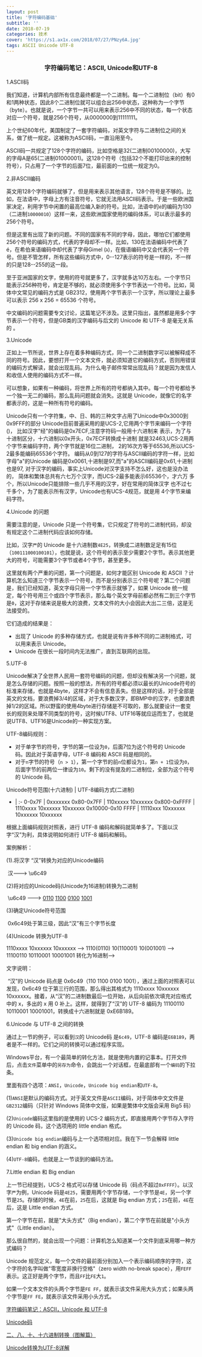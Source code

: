 ```yaml
---
layout: post
title: '字符编码基础'
subtitle: ''
date: 2018-07-19
categories: 技术
cover: 'https://s1.ax1x.com/2018/07/27/PNzy6A.jpg'
tags: ASCII Unicode UTF-8
---
```




### <center>字符编码笔记：ASCII, Unicode和UTF-8</center>

1.ASCII码

我们知道，计算机内部所有信息最终都是一个二进制。每一个二进制位（bit）有0和1两种状态，因此8个二进制位就可以组合出256中状态，这种称为一个字节（byte）。也就是说，一个字节一共可以用来表示256中不同的状态，每一个状态对应一个符号，就是256个符号，从0000000到11111111。

上个世纪60年代，美国制定了一套字符编码，对英文字符与二进制位之间的关系，做了统一规定。这被称为ASCII码，一直沿用至今。

ASCII码一共规定了128个字符的编码，比如空格是32(二进制00100000)，大写的字母A是65(二进制01000001)。这128个符号（包括32个不能打印出来的控制符号），只占用了一个字节的后面7位，最前面的一位统一规定为0。

2.非ASCII编码

英文用128个字符编码就够了，但是用来表示其他语言，128个符号是不够的。比如，在法语中，字母上方有注音符号，它就无法用ASCII码表示。于是一些欧洲国家决定，利用字节中闲置的最高位编入新的符号。比如，法语中的`é`的编码为130（二进制`10000010`）这样一来，这些欧洲国家使用的编码体系，可以表示最多的256个符号。

但是这里有出现了新的问题。不同的国家有不同的字母，因此，哪怕它们都使用256个符号的编码方式，代表的字母却不一样。比如，130在法语编码中代表了é，在希伯来语编码中却代表了字母Gimel (ג)，在俄语编码中又会代表另一个符号。但是不管怎样，所有这些编码方式中，0--127表示的符号是一样的，不一样的只是128--255的这一段。

至于亚洲国家的文字，使用的符号就更多了，汉字就多达10万左右。一个字节只能表示256种符号，肯定是不够的，就必须使用多个字节表达一个符号。比如，简体中文常见的编码方式是 GB2312，使用两个字节表示一个汉字，所以理论上最多可以表示 256 x 256 = 65536 个符号。 

中文编码的问题需要专文讨论，这篇笔记不涉及。这里只指出，虽然都是用多个字节表示一个符号，但是GB类的汉字编码与后文的 Unicode 和 UTF-8 是毫无关系的 。

3.Unicode

正如上一节所说，世界上存在着多种编码方式，同一个二进制数字可以被解释成不同的符号。因此，要想打开一个文本文件，就必须知道它的编码方式，否则用错误的编码方式解读，就会出现乱码。为什么电子邮件常常出现乱码？就是因为发信人和收信人使用的编码方式不一样。

可以想象，如果有一种编码，将世界上所有的符号都纳入其中。每一个符号都给予一个独一无二的编码，那么乱码问题就会消失。这就是 Unicode，就像它的名字都表示的，这是一种所有符号的编码。

Unicode只有一个字符集，中、日、韩的三种文字占用了Unicode中0x3000到0x9FFF的部分 Unicode目前普遍采用的是UCS-2,它用两个字节来编码一个字符()， 比如汉字"经"的编码是0x7ECF,注意字符码一般用十六进制来 表示，为了与十进制区分，十六进制以0x开头，0x7ECF转换成十进制 就是32463,UCS-2用两个字节来编码字符，两个字节就是16位二进制， 2的16次方等于65536,所以UCS-2最多能编码65536个字符。 编码从0到127的字符与ASCII编码的字符一样，比如字母"a"的Unicode 编码是0x0061,十进制是97,而"a"的ASCII编码是0x61,十进制也是97, 对于汉字的编码，事实上Unicode对汉字支持不怎么好，这也是没办法的， 简体和繁体总共有六七万个汉字，而UCS-2最多能表示65536个，才六万 多个，所以Unicode只能排除一些几乎不用的汉字，好在常用的简体汉字 也不过七千多个，为了能表示所有汉字，Unicode也有UCS-4规范，就是用 4个字节来编码字符。

4.Unicode 的问题

需要注意的是，Unicode 只是一个符号集，它只规定了符号的二进制代码，却没有规定这个二进制代码应该如何存储。

比如，汉字`严`的 Unicode 是十六进制数`4E25`，转换成二进制数足足有15位（`100111000100101`），也就是说，这个符号的表示至少需要2个字节。表示其他更大的符号，可能需要3个字节或者4个字节，甚至更多。

这里就有两个严重的问题，第一个问题是，如何才能区别 Unicode 和 ASCII ？计算机怎么知道三个字节表示一个符号，而不是分别表示三个符号呢？第二个问题是，我们已经知道，英文字母只用一个字节表示就够了，如果 Unicode 统一规定，每个符号用三个或四个字节表示，那么每个英文字母前都必然有二到三个字节是`0`，这对于存储来说是极大的浪费，文本文件的大小会因此大出二三倍，这是无法接受的。

它们造成的结果是：

* 出现了 Unicode 的多种存储方式，也就是说有许多种不同的二进制格式，可以用来表示 Unicode。
* Unicode 在很长一段时间内无法推广，直到互联网的出现。

5.UTF-8

Unicode解决了全世界人民用一套符号编码的问题，但却没有解决另一个问题，就是怎么存储的问题。按照一般的想法，所有的符号都必须以最长的Unicode符号的标准来存储，也就是4byte，这样才不会有信息丢失。但是这样的话，对于全部是英文的文档，要浪费掉3/4的区域，对于大多数汉字，即BMP中的汉字，也要浪费掉1/2的区域。所以野蛮的使用4byte进行存储是不可取的，那么就要设计一套变长的规则来处理不同类型的符号，这时候UTF8、UTF16等就应运而生了，也就是说UTF8、UTF16是Unicode的一种实现方案。

UTF-8编码规则：

* 对于单字节的符号，字节的第一位设为`0`，后面7位为这个符号的 Unicode 码。因此对于英语字母，UTF-8 编码和 ASCII 码是相同的。 
* 对于`n`字节的符号（`n > 1`），第一个字节的前`n`位都设为`1`，第`n + 1`位设为`0`，后面字节的前两位一律设为`10`。剩下的没有提及的二进制位，全部为这个符号的 Unicode 码。 

Unicode符号范围(十六进制) | UTF-8编码方式(二进制)
- | :-
0-0x7F | 0xxxxxxx
0x80-0x7FF | 110xxxxx 10xxxxxx
0x800-0xFFFF | 1110xxxx 10xxxxxx 10xxxxxx
0x10000-0x10 FFFF | 11110xxx 10xxxxxx 10xxxxxx 10xxxxxx

根据上面编码规则对照表，进行 UTF-8 编码和解码就简单多了。下面以汉字“汉”为利，具体说明如何进行 UTF-8 编码和解码。

案例解析：

(1).将汉字 “汉”转换为对应的Unicode编码 

​	汉---> \u6c49

(2)将对应的Unicode码(Unicode为16进制)转换为二进制 

​	\u6c49 ---> <u>0110</u> <u>1100</u> <u>0100</u> <u>1001</u>

(3)确定Unicode符号范围

​	0x6c49处于第三级，因此“汉”有三个字节长度

(4)Unicode 转换为UTF-8

1110xxxx 10xxxxxx 10xxxxxx  -->  1110(0110) 10(110001) 10(001001)  -->  11100110 10110001 10001001  转化为16进制--> 

文字说明：

​	“汉”的 Unicode 码点是 0x6c49（110 1100 0100 1001），通过上面的对照表可以发现，0x6c49 位于第三行的范围，那么得出其格式为 1110xxxx 10xxxxxx 10xxxxxx。接着，从“汉”的二进制数最后一位开始，从后向前依次填充对应格式中的 x，多出的 x 用 0 补上。这样，就得到了“汉”的 UTF-8 编码为 11100110 10110001 10001001，转换成十六进制就是 0xE6B189。

6.Unicode 与 UTF-8 之间的转换

通过上一节的例子，可以看到`汉`的 Unicode码 是`6c49`，UTF-8 编码是`E6B189`，两者是不一样的。它们之间的转换可以通过程序实现。 

Windows平台，有一个最简单的转化方法，就是使用内置的记事本。打开文件后，点击`文件`菜单中的`另存为`命令，会跳出一个对话框，在最底部有一个`编码`的下拉条。 

里面有四个选项：`ANSI`，`Unicode`，`Unicode big endian`和`UTF-8`。 

(1)`ANSI`是默认的编码方式。对于英文文件是`ASCII`编码，对于简体中文文件是`GB2312`编码（只针对 Windows 简体中文版，如果是繁体中文版会采用 Big5 码） 

(2)`Unicode`编码这里指的是使用的 UCS-2 编码方式，即直接用两个字节存入字符的 Unicode 码，这个选项用的 little endian 格式。 

(3)`Unicode big endian`编码与上一个选项相对应。我在下一节会解释 little endian 和 big endian 的涵义。 

(4)`UTF-8`编码，也就是上一节谈到的编码方法。 

7.Little endian 和 Big endian

上一节已经提到，UCS-2 格式可以存储 Unicode 码（码点不超过`0xFFFF`）。以汉字`严`为例，Unicode 码是`4E25`，需要用两个字节存储，一个字节是`4E`，另一个字节是`25`。存储的时候，`4E`在前，`25`在后，这就是 Big endian 方式；`25`在前，`4E`在后，这是 Little endian 方式。

第一个字节在前，就是"大头方式"（Big endian），第二个字节在前就是"小头方式"（Little endian）。

那么很自然的，就会出现一个问题：计算机怎么知道某一个文件到底采用哪一种方式编码？

Unicode 规范定义，每一个文件的最前面分别加入一个表示编码顺序的字符，这个字符的名字叫做"零宽度非换行空格"（zero width no-break space），用`FEFF`表示。这正好是两个字节，而且`FF`比`FE`大`1`。

如果一个文本文件的头两个字节是`FE FF`，就表示该文件采用大头方式；如果头两个字节是`FF FE`，就表示该文件采用小头方式。

[字符编码笔记：ASCII，Unicode 和 UTF-8](http://www.ruanyifeng.com/blog/2007/10/ascii_unicode_and_utf-8.html)

[Unicode码](https://baike.baidu.com/item/Unicode%E7%A0%81/7704811)

[二、八、十、十六进制转换（图解篇）](https://www.cnblogs.com/gaizai/p/4233780.html)

[Unicode转换为UTF-8详解](https://blog.csdn.net/tuzhao/article/details/52046096)



